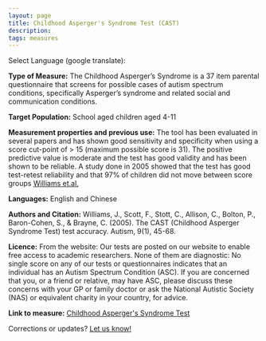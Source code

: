 ```yaml
---
layout: page
title: Childhood Asperger's Syndrome Test (CAST)
description:
tags: measures
---
```


Select Language (google translate):  

<div id="google_translate_element"></div><script type="text/javascript">
function googleTranslateElementInit() {
  new google.translate.TranslateElement({pageLanguage: 'en', layout: google.translate.TranslateElement.InlineLayout.SIMPLE, gaTrack: true, gaId: 'UA-64320648-1'}, 'google_translate_element');
}
</script><script type="text/javascript" src="//translate.google.com/translate_a/element.js?cb=googleTranslateElementInit"></script>  

**Type of Measure:** The Childhood Asperger’s Syndrome is a 37 item parental questionnaire that screens for possible cases of autism spectrum conditions, specifically Asperger’s syndrome and related social and communication conditions. 

**Target Population:** School aged children aged 4-11

**Measurement properties and previous use:** The tool has been evaluated in several papers and has shown good sensitivity and specificity when using a score cut-point of > 15 (maximum possible score is 31). The positive predictive value is moderate and the test has good validity and has been shown to be reliable. A study done in 2005 showed that the test has good test-retest reliability and that 97% of children did not move between score groups [Williams et.al.](http://www.ncbi.nlm.nih.gov/pubmed/15618262)

**Languages:** English and Chinese 

**Authors and Citation:** Williams, J., Scott, F., Stott, C., Allison, C., Bolton, P., Baron-Cohen, S., & Brayne, C. (2005). The CAST (Childhood Asperger Syndrome Test) test accuracy. Autism, 9(1), 45-68.

**Licence:** From the website: Our tests are posted on our website to enable free access to academic researchers. None of them are diagnostic: No single score on any of our tests or questionnaires indicates that an individual has an Autism Spectrum Condition (ASC). If you are concerned that you, or a friend or relative, may have ASC, please discuss these concerns with your GP or family doctor or ask the National Autistic Society (NAS) or equivalent charity in your country, for advice.

**Link to measure:** [Childhood Asperger's Syndrome Test](http://www.autismresearchcentre.com/arc_tests)


Corrections or updates? [Let us know!](http://disabilitymeasures.org/contact)
